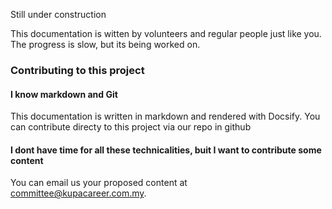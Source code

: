 Still under construction  

This documentation is witten by volunteers and regular people just like you. The progress is slow, but its being worked on.

### Contributing to this project 

#### I know markdown and Git
This documentation is written in markdown and rendered with Docsify. You can contribute directy to this project via our repo in github

#### I dont have time for all these technicalities, buit I want to contribute some content
You can email us your proposed content at committee@kupacareer.com.my.